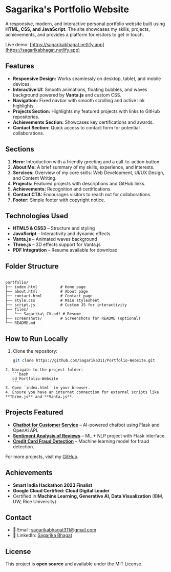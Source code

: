# Sagarika's Portfolio Website

A responsive, modern, and interactive personal portfolio website built using **HTML, CSS, and JavaScript**. The site showcases my skills, projects, achievements, and provides a platform for visitors to get in touch.  

Live demo: [https://sagarikabhagat.netlify.app](https://sagarikabhagat.netlify.app)


## Features

- **Responsive Design:** Works seamlessly on desktop, tablet, and mobile devices.  
- **Interactive UI:** Smooth animations, floating bubbles, and waves background powered by **Vanta.js** and custom CSS.  
- **Navigation:** Fixed navbar with smooth scrolling and active link highlights.  
- **Projects Section:** Highlights my featured projects with links to GitHub repositories.  
- **Achievements Section:** Showcases key certifications and awards.  
- **Contact Section:** Quick access to contact form for potential collaborations.  


## Sections

1. **Hero:** Introduction with a friendly greeting and a call-to-action button.  
2. **About Me:** A brief summary of my skills, experience, and interests.  
3. **Services:** Overview of my core skills: Web Development, UI/UX Design, and Content Writing.  
4. **Projects:** Featured projects with descriptions and GitHub links.  
5. **Achievements:** Recognition and certifications.  
6. **Contact CTA:** Encourages visitors to reach out for collaborations.  
7. **Footer:** Simple footer with copyright notice.


## Technologies Used

- **HTML5 & CSS3** – Structure and styling  
- **JavaScript** – Interactivity and dynamic effects  
- **Vanta.js** – Animated waves background  
- **Three.js** – 3D effects support for Vanta.js  
- **PDF Integration** – Resume available for download  


## Folder Structure

```

portfolio/
├── index.html          # Home page
├── about.html          # About page
├── contact.html        # Contact page
├── style.css           # Main stylesheet
├── script.js           # Custom JS for interactivity
├── files/
│   └── Sagarika\_CV.pdf # Resume
├── screenshots/        # Screenshots for README (optional)
└── README.md

````

## How to Run Locally

1. Clone the repository:
   ```bash
   git clone https://github.com/Sagarika311/Portfolio-Website.git
````
2. Navigate to the project folder:
   ```bash
   cd Portfolio-Website
   ```
3. Open `index.html` in your browser.
4. Ensure you have an internet connection for external scripts like **Three.js** and **Vanta.js**.

````

## Projects Featured

* **[Chatbot for Customer Service](https://github.com/Sagarika311/Chatbot-for-Customer-Service)** – AI-powered chatbot using Flask and OpenAI API.
* **[Sentiment Analysis of Reviews](https://github.com/Sagarika311/Sentiment-Analysis-of-Product-Reviews)** – ML + NLP project with Flask interface.
* **[Credit Card Fraud Detection](https://github.com/Sagarika311/Credit-Card-Fraud-Detection-using-ML)** – Machine learning model for fraud detection.

For more projects, visit my [GitHub](https://github.com/Sagarika311).


## Achievements

* **Smart India Hackathon 2023 Finalist**
* **Google Cloud Certified: Cloud Digital Leader**
* Certified in **Machine Learning, Generative AI, Data Visualization** (IBM, UW, Rice University)


## Contact

* 📧 Email: [sagarikabhagat311@gmail.com](mailto:sagarikabhagat311@gmail.com)
* 🔗 LinkedIn: [Sagarika Bhagat](https://linkedin.com/in/sagarika-bhagat)

## License

This project is **open source** and available under the MIT License.

